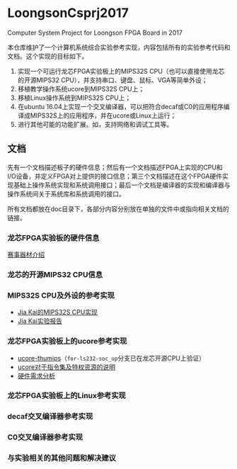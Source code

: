 # LoongsonCsprj2017
Computer System Project for Loongson FPGA Board in 2017

本仓库维护了一个计算机系统综合实验参考实现，内容包括所有的实验参考代码和文档。这个实现的目标如下。

1. 实现一个可运行龙芯FPGA实验板上的MIPS32S CPU（也可以直接使用龙芯的开源MIPS32 CPU），并支持串口、键盘、鼠标、VGA等简单外设；
2. 移植教学操作系统ucore到MIPS32S CPU上；
3. 移植Linux操作系统到MIPS32S CPU上；
3. 在ubuntu 16.04上实现一个交叉编译器，可以把符合decaf或C0的应用程序编译成MIPS32S上的应用程序，并在ucore或Linux上运行；
4. 进行其他可能的功能扩展。如，支持网络和调试工具等。

## 文档

先有一个文档描述板子的硬件信息；然后有一个文档描述FPGA上实现的CPU和I/O设备，并定义FPGA对上提供的接口信息；第三个文档描述在这个FPGA硬件实现基础上操作系统实现和系统调用接口；最后一个文档是编译器的实现和编译器与操作系统间关于系统库和系统调用的接口。

所有文档都放在doc目录下，各部分内容分别放在单独的文件中或指向相关文档的链接。

### 龙芯FPGA实验板的硬件信息

[赛事器材介绍](http://www.nscscc.org/a/shiyanshebei/2017/0301/6.html)

### 龙芯的开源MIPS32 CPU信息

### MIPS32S CPU及外设的参考实现

* [Jia Kai的MIPS32S CPU实现](https://git.net9.org/armcpu-devteam/armcpu)
* [Jia Kai实验报告](/doc/jiakai_report.pdf)

### 龙芯FPGA实验板上的ucore参考实现

* [ucore-thumips](https://github.com/z4yx/ucore-thumips/tree/for-ls232-soc_up)（`for-ls232-soc_up`分支已在龙芯开源CPU上验证）
* [ucore对于指令集及特权资源的说明](/doc/ucore_thumips.pdf)
* [硬件需求分析](/doc/ucore_requirements.pdf)

### 龙芯FPGA实验板上的Linux参考实现

### decaf交叉编译器参考实现

### C0交叉编译器参考实现

### 与实验相关的其他问题和解决建议


